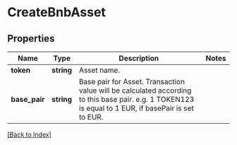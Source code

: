 # CreateBnbAsset

## Properties

Name | Type | Description | Notes
------------ | ------------- | ------------- | -------------
**token** | **string** | Asset name. |
**base_pair** | **string** | Base pair for Asset. Transaction value will be calculated according to this base pair. e.g. 1 TOKEN123 is equal to 1 EUR, if basePair is set to EUR. |

[[Back to Index]](../index.md)
